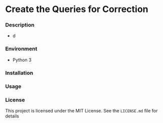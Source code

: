 # Create the Queries for Correction


### Description

- d


### Environment

- Python 3


### Installation


### Usage


### License
This project is licensed under the MIT License. See the `LICENSE.md` file for details
